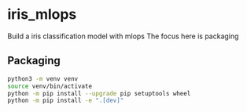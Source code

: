 # iris_mlops
Build a iris classification model with mlops 
The focus here is packaging
## Packaging
```bash
python3 -m venv venv
source venv/bin/activate
python -m pip install --upgrade pip setuptools wheel
python -m pip install -e ".[dev]"
```
